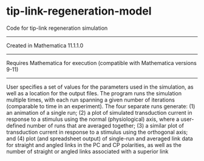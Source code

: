 # tip-link-regeneration-model
Code for tip-link regeneration simulation
**************************
Created in Mathematica 11.1.1.0
**************************
Requires Mathematica for execution (compatible with Mathematica versions 9-11)
**************************
User specifies a set of values for the parameters used in the simulation, as well as a location for the output files. The program runs the simulation multiple times, with each run spanning a given number of iterations (comparable to time in an experiment). The four separate runs generate: (1) an animation of a single run; (2) a plot of simulated transduction current in response to a stimulus using the normal (physiological) axis, where a user-defined number of runs that are averaged together; (3) a similar plot of transduction current in response to a stimulus using the orthogonal axis; and (4) plot (and spreadsheet output) of single-run and averaged link data for straight and angled links in the PC and CP polarities, as well as the number of straight or angled links associated with a superior link
